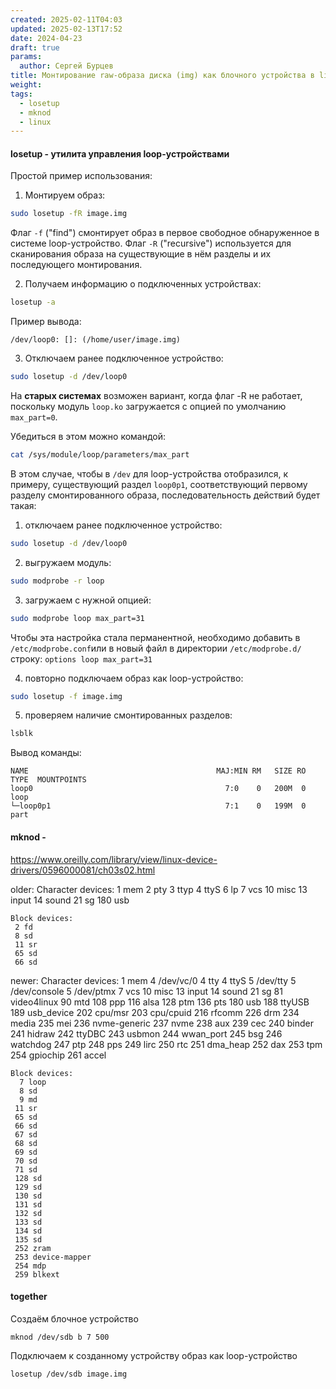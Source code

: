 ```yaml
---
created: 2025-02-11T04:03
updated: 2025-02-13T17:52
date: 2024-04-23
draft: true
params:
  author: Сергей Бурцев
title: Монтирование raw-образа диска (img) как блочного устройства в linux
weight: 
tags:
  - losetup
  - mknod
  - linux
---
```

#### losetup - утилита управления loop-устройствами

Простой пример использования:

1. Монтируем образ:
```bash
sudo losetup -fR image.img
```

Флаг `-f` ("find") смонтирует образ в первое свободное обнаруженное в системе loop-устройство.
Флаг `-R` ("recursive") используется для сканирования образа на существующие в нём разделы и их последующего монтирования.

2. Получаем информацию о подключенных устройствах:
``` bash
losetup -a
```

Пример вывода:
```
/dev/loop0: []: (/home/user/image.img)
```

3. Отключаем ранее подключенное устройство:
``` bash
sudo losetup -d /dev/loop0
```

На **старых системах** возможен вариант, когда флаг -R не работает, поскольку модуль `loop.ko` загружается с опцией по умолчанию `max_part=0`.

Убедиться в этом можно командой:
```bash
cat /sys/module/loop/parameters/max_part
```

В этом случае, чтобы в `/dev` для loop-устройства отобразился, к примеру, существующий раздел `loop0p1`, соответствующий первому разделу смонтированного образа, последовательность действий будет такая:

1. отключаем ранее подключенное устройство:
``` bash
sudo losetup -d /dev/loop0
```

2. выгружаем модуль:
``` bash
sudo modprobe -r loop
```

3. загружаем с нужной опцией:
``` bash
sudo modprobe loop max_part=31
```

Чтобы эта настройка стала перманентной, необходимо добавить в `/etc/modprobe.conf`или в новый файл в директории `/etc/modprobe.d/` строку: `options loop max_part=31`

4. повторно подключаем образ как loop-устройство:
``` bash
sudo losetup -f image.img
```

5. проверяем наличие смонтированных разделов:
```bash
lsblk
```

Вывод команды:
```
NAME                                          MAJ:MIN RM   SIZE RO TYPE  MOUNTPOINTS
loop0                                           7:0    0   200M  0 loop  
└─loop0p1                                       7:1    0   199M  0 part  
```
#### mknod - 

https://www.oreilly.com/library/view/linux-device-drivers/0596000081/ch03s02.html

older:
Character devices:
1 mem
2 pty
3 ttyp
4 ttyS
6 lp
7 vcs
10 misc
13 input
14 sound
21 sg
180 usb

    Block devices:
     2 fd
     8 sd
     11 sr
     65 sd
     66 sd

newer:
Character devices:
1 mem
4 /dev/vc/0
4 tty
4 ttyS
5 /dev/tty
5 /dev/console
5 /dev/ptmx
7 vcs
10 misc
13 input
14 sound
21 sg
81 video4linux
90 mtd
108 ppp
116 alsa
128 ptm
136 pts
180 usb
188 ttyUSB
189 usb_device
202 cpu/msr
203 cpu/cpuid
216 rfcomm
226 drm
234 media
235 mei
236 nvme-generic
237 nvme
238 aux
239 cec
240 binder
241 hidraw
242 ttyDBC
243 usbmon
244 wwan_port
245 bsg
246 watchdog
247 ptp
248 pps
249 lirc
250 rtc
251 dma_heap
252 dax
253 tpm
254 gpiochip
261 accel

    Block devices:
      7 loop
      8 sd
      9 md
     11 sr
     65 sd
     66 sd
     67 sd
     68 sd
     69 sd
     70 sd
     71 sd
     128 sd
     129 sd
     130 sd
     131 sd
     132 sd
     133 sd
     134 sd
     135 sd 
     252 zram
     253 device-mapper
     254 mdp
     259 blkext

#### together

Создаём блочное устройство

    mknod /dev/sdb b 7 500

Подключаем к созданному устройству образ как loop-устройство

    losetup /dev/sdb image.img
